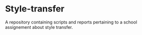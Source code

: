 # Style-transfer
A repository containing scripts and reports pertaining to a school assignement about style transfer.
